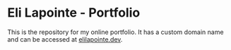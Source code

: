 # Eli Lapointe - Portfolio

This is the repository for my online portfolio. It has a custom domain name and can be accessed at [elilapointe.dev](https://elilapointe.dev/).
